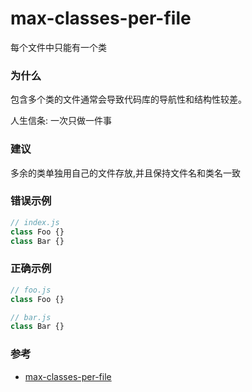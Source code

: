 # max-classes-per-file

每个文件中只能有一个类

### 为什么

包含多个类的文件通常会导致代码库的导航性和结构性较差。

人生信条: 一次只做一件事

### 建议

多余的类单独用自己的文件存放,并且保持文件名和类名一致

### 错误示例

```js
// index.js
class Foo {}
class Bar {}
```

### 正确示例

```js
// foo.js
class Foo {}
```

```js
// bar.js
class Bar {}
```

### 参考

- [max-classes-per-file](https://eslint.org/docs/rules/max-classes-per-file)
